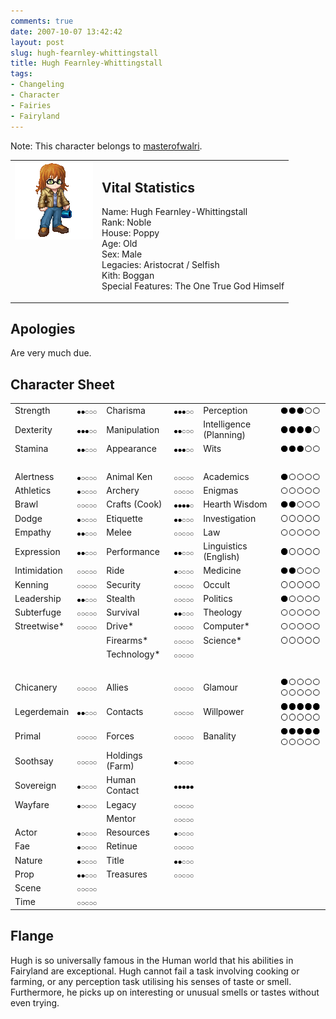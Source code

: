 ```yaml
---
comments: true
date: 2007-10-07 13:42:42
layout: post
slug: hugh-fearnley-whittingstall
title: Hugh Fearnley-Whittingstall
tags:
- Changeling
- Character
- Fairies
- Fairyland
---
```


<p>Note: This character belongs to <a href="http://masterofwalri.livejournal.com">masterofwalri</a>.</p>
<table border="0" cellspacing="10">
<tr>
<td valign="top"><img src="/img/fiction/characters/avatars/hughfw.png" /></td>
<td valign="top">
<h2>Vital Statistics</h2>
<p>Name: Hugh Fearnley-Whittingstall<br />
Rank: Noble<br />
House: Poppy<br />
Age: Old<br />
Sex: Male<br />
Legacies: Aristocrat / Selfish<br />
Kith: Boggan<br />
Special Features: The One True God Himself</p></td>
</tr>
</table>
<h2>Apologies</h2>
<p>Are very much due.</p>
<h2>Character Sheet</h2>
<table border="0" width="100%" cellspacing="2" cellpadding="4">
<tr>
<td>Strength</td>
<td><img src="/img/fiction/characters/dots/2.png" /></td>
<td>Charisma</td>
<td><img src="/img/fiction/characters/dots/3.png" /></td>
<td>Perception</td>
<td><img src="/img/fiction/characters/dots/3.png" /></td>
</tr>
<tr>
<td>Dexterity</td>
<td><img src="/img/fiction/characters/dots/3.png" /></td>
<td>Manipulation</td>
<td><img src="/img/fiction/characters/dots/2.png" /></td>
<td>Intelligence (Planning)</td>
<td><img src="/img/fiction/characters/dots/4.png" /></td>
</tr>
<tr>
<td>Stamina</td>
<td><img src="/img/fiction/characters/dots/2.png" /></td>
<td>Appearance</td>
<td><img src="/img/fiction/characters/dots/3.png" /></td>
<td>Wits</td>
<td><img src="/img/fiction/characters/dots/3.png" /></td>
</tr>
<tr>
<td>&nbsp;</td>
</tr>
<tr>
<td>Alertness</td>
<td><img src="/img/fiction/characters/dots/1.png" /></td>
<td>Animal Ken</td>
<td><img src="/img/fiction/characters/dots/0.png" /></td>
<td>Academics</td>
<td><img src="/img/fiction/characters/dots/1.png" /></td>
</tr>
<tr>
<td>Athletics</td>
<td><img src="/img/fiction/characters/dots/1.png" /></td>
<td>Archery</td>
<td><img src="/img/fiction/characters/dots/0.png" /></td>
<td>Enigmas</td>
<td><img src="/img/fiction/characters/dots/0.png" /></td>
</tr>
<tr>
<td>Brawl</td>
<td><img src="/img/fiction/characters/dots/0.png" /></td>
<td>Crafts (Cook)</td>
<td><img src="/img/fiction/characters/dots/4.png" /></td>
<td>Hearth Wisdom</td>
<td><img src="/img/fiction/characters/dots/2.png" /></td>
</tr>
<tr>
<td>Dodge</td>
<td><img src="/img/fiction/characters/dots/1.png" /></td>
<td>Etiquette</td>
<td><img src="/img/fiction/characters/dots/2.png" /></td>
<td>Investigation</td>
<td><img src="/img/fiction/characters/dots/0.png" /></td>
</tr>
<tr>
<td>Empathy</td>
<td><img src="/img/fiction/characters/dots/2.png" /></td>
<td>Melee</td>
<td><img src="/img/fiction/characters/dots/0.png" /></td>
<td>Law</td>
<td><img src="/img/fiction/characters/dots/0.png" /></td>
</tr>
<tr>
<td>Expression</td>
<td><img src="/img/fiction/characters/dots/2.png" /></td>
<td>Performance</td>
<td><img src="/img/fiction/characters/dots/2.png" /></td>
<td>Linguistics (English)</td>
<td><img src="/img/fiction/characters/dots/1.png" /></td>
</tr>
<tr>
<td>Intimidation</td>
<td><img src="/img/fiction/characters/dots/0.png" /></td>
<td>Ride</td>
<td><img src="/img/fiction/characters/dots/1.png" /></td>
<td>Medicine</td>
<td><img src="/img/fiction/characters/dots/2.png" /></td>
</tr>
<tr>
<td>Kenning</td>
<td><img src="/img/fiction/characters/dots/0.png" /></td>
<td>Security</td>
<td><img src="/img/fiction/characters/dots/0.png" /></td>
<td>Occult</td>
<td><img src="/img/fiction/characters/dots/0.png" /></td>
</tr>
<tr>
<td>Leadership</td>
<td><img src="/img/fiction/characters/dots/2.png" /></td>
<td>Stealth</td>
<td><img src="/img/fiction/characters/dots/0.png" /></td>
<td>Politics</td>
<td><img src="/img/fiction/characters/dots/1.png" /></td>
</tr>
<tr>
<td>Subterfuge</td>
<td><img src="/img/fiction/characters/dots/0.png" /></td>
<td>Survival</td>
<td><img src="/img/fiction/characters/dots/2.png" /></td>
<td>Theology</td>
<td><img src="/img/fiction/characters/dots/0.png" /></td>
</tr>
<tr>
<td>Streetwise*</td>
<td><img src="/img/fiction/characters/dots/0.png" /></td>
<td>Drive*</td>
<td><img src="/img/fiction/characters/dots/0.png" /></td>
<td>Computer*</td>
<td><img src="/img/fiction/characters/dots/0.png" /></td>
</tr>
<tr>
<td></td>
<td></td>
<td>Firearms*</td>
<td><img src="/img/fiction/characters/dots/0.png" /></td>
<td>Science*</td>
<td><img src="/img/fiction/characters/dots/0.png" /></td>
</tr>
<tr>
<td></td>
<td></td>
<td>Technology*</td>
<td><img src="/img/fiction/characters/dots/0.png" /></td>
<td></td>
<td></td>
</tr>
<tr>
<td>&nbsp;</td>
</tr>
<tr>
<td>Chicanery</td>
<td><img src="/img/fiction/characters/dots/0.png" /></td>
<td>Allies</td>
<td><img src="/img/fiction/characters/dots/0.png" /></td>
<td>Glamour</td>
<td><img src="/img/fiction/characters/dots/1.png" /><img src="/img/fiction/characters/dots/0.png" /></td>
</tr>
<tr>
<td>Legerdemain</td>
<td><img src="/img/fiction/characters/dots/2.png" /></td>
<td>Contacts</td>
<td><img src="/img/fiction/characters/dots/0.png" /></td>
<td>Willpower</td>
<td><img src="/img/fiction/characters/dots/5.png" /><img src="/img/fiction/characters/dots/0.png" /></td>
</tr>
<tr>
<td>Primal</td>
<td><img src="/img/fiction/characters/dots/0.png" /></td>
<td>Forces</td>
<td><img src="/img/fiction/characters/dots/0.png" /></td>
<td>Banality</td>
<td><img src="/img/fiction/characters/dots/5.png" /><img src="/img/fiction/characters/dots/0.png" /></td>
</tr>
<tr>
<td>Soothsay</td>
<td><img src="/img/fiction/characters/dots/0.png" /></td>
<td>Holdings (Farm)</td>
<td><img src="/img/fiction/characters/dots/1.png" /></td>
<td></td>
<td></td>
</tr>
<tr>
<td>Sovereign</td>
<td><img src="/img/fiction/characters/dots/1.png" /></td>
<td>Human Contact</td>
<td><img src="/img/fiction/characters/dots/5.png" /></td>
<td></td>
<td></td>
</tr>
<tr>
<td>Wayfare</td>
<td><img src="/img/fiction/characters/dots/1.png" /></td>
<td>Legacy</td>
<td><img src="/img/fiction/characters/dots/0.png" /></td>
<td></td>
<td></td>
</tr>
<tr>
<td></td>
<td></td>
<td>Mentor</td>
<td><img src="/img/fiction/characters/dots/0.png" /></td>
<td></td>
<td></td>
</tr>
<tr>
<td>Actor</td>
<td><img src="/img/fiction/characters/dots/1.png" /></td>
<td>Resources</td>
<td><img src="/img/fiction/characters/dots/1.png" /></td>
<td></td>
<td></td>
</tr>
<tr>
<td>Fae</td>
<td><img src="/img/fiction/characters/dots/1.png" /></td>
<td>Retinue</td>
<td><img src="/img/fiction/characters/dots/0.png" /></td>
<td></td>
<td></td>
</tr>
<tr>
<td>Nature</td>
<td><img src="/img/fiction/characters/dots/1.png" /></td>
<td>Title</td>
<td><img src="/img/fiction/characters/dots/2.png" /></td>
<td></td>
<td></td>
</tr>
<tr>
<td>Prop</td>
<td><img src="/img/fiction/characters/dots/2.png" /></td>
<td>Treasures</td>
<td><img src="/img/fiction/characters/dots/0.png" /></td>
<td></td>
<td></td>
</tr>
<tr>
<td>Scene</td>
<td><img src="/img/fiction/characters/dots/0.png" /></td>
<td></td>
<td></td>
<td></td>
<td></td>
</tr>
<tr>
<td>Time</td>
<td><img src="/img/fiction/characters/dots/0.png" /></td>
<td></td>
<td></td>
<td></td>
<td></td>
</tr>
</table>
<h2>Flange</h2>
<p>Hugh is so universally famous in the Human world that his abilities in Fairyland are exceptional.  Hugh cannot fail a task involving cooking or farming, or any perception task utilising his senses of taste or smell.  Furthermore, he picks up on interesting or unusual smells or tastes without even trying.</p>
